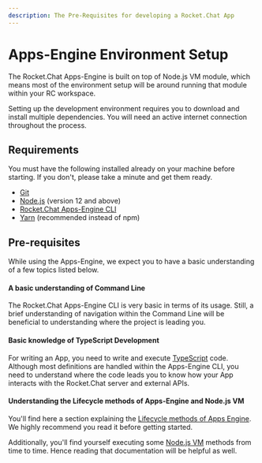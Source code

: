 ```yaml
---
description: The Pre-Requisites for developing a Rocket.Chat App
---
```


# Apps-Engine Environment Setup

The Rocket.Chat Apps-Engine is built on top of Node.js VM module, which means most of the environment setup will be around running that module within your RC workspace.

Setting up the development environment requires you to download and install multiple dependencies. You will need an active internet connection throughout the process.

## Requirements

You must have the following installed already on your machine before starting. If you don't, please take a minute and get them ready.

* [Git](http://git-scm.com/book/en/v2/Getting-Started-Installing-Git)
* [Node.js](https://nodejs.org) (version 12 and above)
* [Rocket.Chat Apps-Engine CLI](../getting-started/rocket.chat-app-engine-cli.md#installation)
* [Yarn](http://yarnpkg.com/) (recommended instead of npm)

## Pre-requisites

While using the Apps-Engine, we expect you to have a basic understanding of a few topics listed below.

#### A basic understanding of Command Line

The Rocket.Chat Apps-Engine CLI is very basic in terms of its usage. Still, a brief understanding of navigation within the Command Line will be beneficial to understanding where the project is leading you.

#### Basic knowledge of TypeScript Development

For writing an App, you need to write and execute [TypeScript](https://www.typescriptlang.org/) code. Although most definitions are handled within the Apps-Engine CLI, you need to understand where the code leads you to know how your App interacts with the Rocket.Chat server and external APIs.

#### Understanding the Lifecycle methods of Apps-Engine and Node.js VM

You'll find here a section explaining the [Lifecycle methods of Apps Engine](../getting-started/understanding-app-lifecycle.md#introduction). We highly recommend you read it before getting started.

Additionally, you'll find yourself executing some [Node.js VM](https://nodejs.org/api/vm.html) methods from time to time. Hence reading that documentation will be helpful as well.

